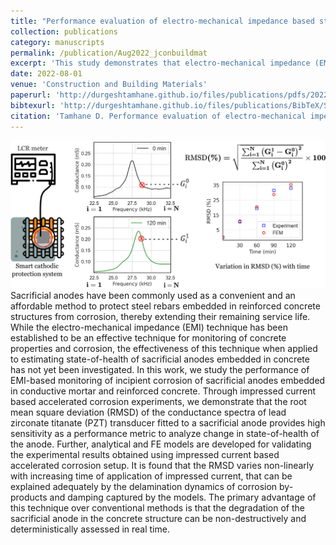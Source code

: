 ```yaml
---
title: "Performance evaluation of electro-mechanical impedance based state of health estimation of sacrificial anodes in reinforced concrete structures"
collection: publications
category: manuscripts
permalink: /publication/Aug2022_jconbuildmat
excerpt: 'This study demonstrates that electro-mechanical impedance (EMI) sensing with PZT transducers can sensitively track the state-of-health of sacrificial anodes embedded in concrete. The RMSD of conductance spectra offers a non-destructive, real-time metric for monitoring anode degradation.'
date: 2022-08-01
venue: 'Construction and Building Materials'
paperurl: 'http://durgeshtamhane.github.io/files/publications/pdfs/2022-08-01_jconbuildmat.pdf'
bibtexurl: 'http://durgeshtamhane.github.io/files/publications/BibTeX/S0950061822017019.bib'
citation: 'Tamhane D. Performance evaluation of electro-mechanical impedance based state of health estimation of sacrificial anodes in reinforced concrete structures. Constr Build Mater. 2022.'
---
```


![EMI monitoring of sacrificial anode](/files/publications/images/cons_build2022.jpg)
Sacrificial anodes have been commonly used as a convenient and an affordable method to protect steel rebars embedded in reinforced concrete structures from corrosion, thereby extending their remaining service life. While the electro-mechanical impedance (EMI) technique has been established to be an effective technique for monitoring of concrete properties and corrosion, the effectiveness of this technique when applied to estimating state-of-health of sacrificial anodes embedded in concrete has not yet been investigated. In this work, we study the performance of EMI-based monitoring of incipient corrosion of sacrificial anodes embedded in conductive mortar and reinforced concrete. Through impressed current based accelerated corrosion experiments, we demonstrate that the root mean square deviation (RMSD) of the conductance spectra of lead zirconate titanate (PZT) transducer fitted to a sacrificial anode provides high sensitivity as a performance metric to analyze change in state-of-health of the anode. Further, analytical and FE models are developed for validating the experimental results obtained using impressed current based accelerated corrosion setup. It is found that the RMSD varies non-linearly with increasing time of application of impressed current, that can be explained adequately by the delamination dynamics of corrosion by-products and damping captured by the models. The primary advantage of this technique over conventional methods is that the degradation of the sacrificial anode in the concrete structure can be non-destructively and deterministically assessed in real time.




